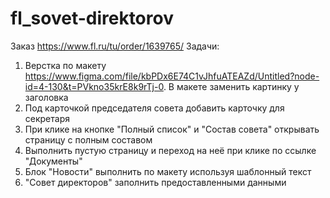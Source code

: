 # fl_sovet-direktorov
Заказ https://www.fl.ru/tu/order/1639765/
Задачи:
1) Верстка по макету https://www.figma.com/file/kbPDx6E74C1vJhfuATEAZd/Untitled?node-id=4-130&t=PVkno35krE8k9rTj-0.
   В макете заменить картинку у заголовка
2) Под карточкой председателя совета добавить карточку для секретаря
3) При клике на кнопке "Полный список" и "Состав совета" открывать страницу с полным составом
4) Выполнить пустую страницу и переход на неё при клике по ссылке "Документы"
5) Блок "Новости" выполнить по макету используя шаблонный текст
6) "Совет директоров" заполнить предоставленными данными
